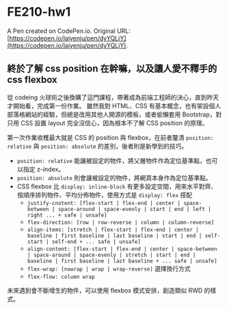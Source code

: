# FE210-hw1

A Pen created on CodePen.io. Original URL: [https://codepen.io/laiyenju/pen/dyYQLjY](https://codepen.io/laiyenju/pen/dyYQLjY).

## 終於了解 css position 在幹嘛，以及讓人愛不釋手的 css flexbox

從 codeing 火球術之後換購了這門課程，帶著成為前端工程師的決心，直到昨天才開始看，完成第一份作業。
雖然我對 HTML、CSS 有基本概念，也有架設個人部落格網站的經驗，但總是改用其他人開源的模板，或者偷懶套用 Bootstrap，對只用 CSS 設置 layout 完全沒信心，因為根本不了解 CSS position 的原理。

第一次作業收穫最大就是 CSS 的 position 與 flexbox，在前者釐清 `position: relative` 與 `position: absolute` 的差別，後者則是新學到的技巧。

- `position: relative` 能讓被設定的物件，將父層物件作為定位基準點，也可以指定 z-index。
- `position: absolute` 則會讓被設定的物件，將網頁本身作為定位基準點。
- CSS flexbox 比 `display: inline-block` 有更多設定空間，用來水平對齊、按順序排列物件、平均分佈物件，使用方式是 `display: flex` 搭配 
  - `justify-cnotent: [flex-start | flex-end | center | space-between | space-around | space-evenly | start | end | left | right ... + safe | unsafe]`
  - `flex-direction: [row | row-reverse | column | column-reverse]`
  - `align-items: [stretch | flex-start | flex-end | center | baseline | first baseline | last baseline | start | end | self-start | self-end + ... safe | unsafe]`
  - `align-content: [flex-start | flex-end | center | space-between | space-around | space-evenly | stretch | start | end | baseline | first baseline | last baseline + ... safe | unsafe]`
  - `flex-wrap: [nowrap | wrap | wrap-reverse]` 選擇換行方式
  - `flex-flow: column wrap`

未來遇到會不斷增生的物件，可以使用 flexbox 模式安排，創造類似 RWD 的樣式。
